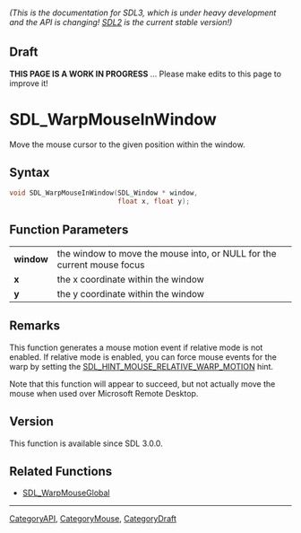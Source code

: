 ###### (This is the documentation for SDL3, which is under heavy development and the API is changing! [SDL2](https://wiki.libsdl.org/SDL2/) is the current stable version!)

## Draft

**THIS PAGE IS A WORK IN PROGRESS** ... Please make edits to this page to improve it!
# SDL_WarpMouseInWindow

Move the mouse cursor to the given position within the window.

## Syntax

```c
void SDL_WarpMouseInWindow(SDL_Window * window,
                           float x, float y);

```

## Function Parameters

|                |                                                                        |
| -------------- | ---------------------------------------------------------------------- |
| **window**     | the window to move the mouse into, or NULL for the current mouse focus |
| **x**          | the x coordinate within the window                                     |
| **y**          | the y coordinate within the window                                     |

## Remarks

This function generates a mouse motion event if relative mode is not
enabled. If relative mode is enabled, you can force mouse events for the
warp by setting the
[SDL_HINT_MOUSE_RELATIVE_WARP_MOTION](SDL_HINT_MOUSE_RELATIVE_WARP_MOTION.md)
hint.

Note that this function will appear to succeed, but not actually move the
mouse when used over Microsoft Remote Desktop.

## Version

This function is available since SDL 3.0.0.

## Related Functions

* [SDL_WarpMouseGlobal](SDL_WarpMouseGlobal.md)

----
[CategoryAPI](CategoryAPI.md), [CategoryMouse](CategoryMouse.md), [CategoryDraft](CategoryDraft.md)
